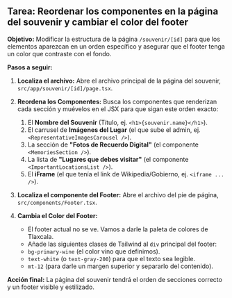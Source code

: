 ## Tarea: Reordenar los componentes en la página del souvenir y cambiar el color del footer

**Objetivo:** Modificar la estructura de la página `/souvenir/[id]` para que los elementos aparezcan en un orden específico y asegurar que el footer tenga un color que contraste con el fondo.

**Pasos a seguir:**

1.  **Localiza el archivo:** Abre el archivo principal de la página del souvenir, `src/app/souvenir/[id]/page.tsx`.
2.  **Reordena los Componentes:** Busca los componentes que renderizan cada sección y muévelos en el JSX para que sigan este orden exacto:
    1.  El **Nombre del Souvenir** (Título, ej. `<h1>{souvenir.name}</h1>`).
    2.  El carrusel de **Imágenes del Lugar** (el que sube el admin, ej. `<RepresentativeImagesCarousel />`).
    3.  La sección de **"Fotos de Recuerdo Digital"** (el componente `<MemoriesSection />`).
    4.  La lista de **"Lugares que debes visitar"** (el componente `<ImportantLocationsList />`).
    5.  El **iFrame** (el que tenía el link de Wikipedia/Gobierno, ej. `<iframe ... />`).

3.  **Localiza el componente del Footer:** Abre el archivo del pie de página, `src/components/Footer.tsx`.
4.  **Cambia el Color del Footer:**
    * El footer actual no se ve. Vamos a darle la paleta de colores de Tlaxcala.
    * Añade las siguientes clases de Tailwind al `div` principal del footer:
    * `bg-primary-wine` (el color vino que definimos).
    * `text-white` (o `text-gray-200`) para que el texto sea legible.
    * `mt-12` (para darle un margen superior y separarlo del contenido).

**Acción final:** La página del souvenir tendrá el orden de secciones correcto y un footer visible y estilizado.